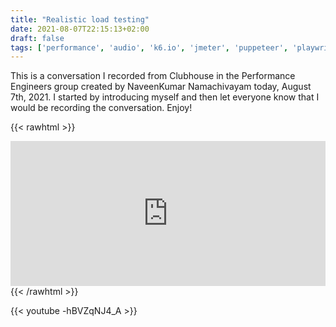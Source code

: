 ```yaml
---
title: "Realistic load testing"
date: 2021-08-07T22:15:13+02:00
draft: false
tags: ['performance', 'audio', 'k6.io', 'jmeter', 'puppeteer', 'playwright', 'flood element', 'english']
---
```


This is a conversation I recorded from Clubhouse in the Performance Engineers group created by NaveenKumar Namachivayam today, August 7th, 2021. I started by introducing myself and then let everyone know that I would be recording the conversation. Enjoy!

{{< rawhtml >}}
<iframe src="https://open.spotify.com/embed/episode/5MJaz2PAhYfy5FShrIaXUK" width="100%" height="232" frameBorder="0" allowtransparency="true" allow="encrypted-media"></iframe>
{{< /rawhtml >}}

{{< youtube -hBVZqNJ4_A >}}